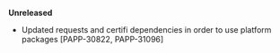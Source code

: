 **Unreleased**
* Updated requests and certifi dependencies in order to use platform packages [PAPP-30822, PAPP-31096]
